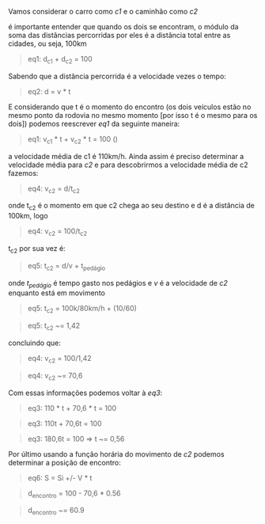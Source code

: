 Vamos considerar o carro como _c1_ e o caminhão como _c2_

é importante entender que quando os dois se encontram, o módulo da soma das distâncias percorridas por eles é a distância total entre as cidades, ou seja, 100km


> eq1: d<sub>c1</sub> + d<sub>c2</sub> = 100 

Sabendo que a distância percorrida é a velocidade vezes o tempo:

> eq2: d = v * t


E considerando que t é o momento do encontro (os dois veículos estão no mesmo ponto da rodovia no mesmo momento [por isso t é o mesmo para os dois]) podemos reescrever _eq1_ da seguinte maneira:

> eq1: v<sub>c1</sub> * t  + v<sub>c2</sub> * t = 100 ()

a velocidade média de c1 é 110km/h. Ainda assim é preciso determinar a velocidade média para _c2_ e para descobrirmos a velocidade média de c2 fazemos:
> eq4: v<sub>c2</sub> = d/t<sub>c2</sub> 

onde t<sub>c2</sub> é o momento em que c2 chega ao seu destino e d é a distância de 100km, logo

> eq4: v<sub>c2</sub> = 100/t<sub>c2</sub>

t<sub>c2</sub> por sua vez é:
> eq5: t<sub>c2</sub> = d/v + t<sub>pedágio</sub>

onde _t<sub>pedágio</sub>_ é tempo gasto nos pedágios e _v_ é a velocidade de _c2_ enquanto está em movimento

> eq5: t<sub>c2</sub> = 100k/80km/h + (10/60)

> eq5: t<sub>c2</sub> ~= 1,42

concluindo que:
> eq4: v<sub>c2</sub> = 100/1,42 

> eq4: v<sub>c2</sub> ~= 70,6

Com essas informações podemos voltar à _eq3_:
> eq3: 110 * t  + 70,6 * t = 100

> eq3: 110t + 70,6t = 100

> eq3: 180,6t = 100 => t ~= 0,56

Por último usando a função horária do movimento de _c2_ podemos determinar a posição de encontro:
> eq6: S = Si +/- V * t

> d<sub>encontro</sub> = 100 - 70,6 * 0.56

> d<sub>encontro</sub> ~= 60.9